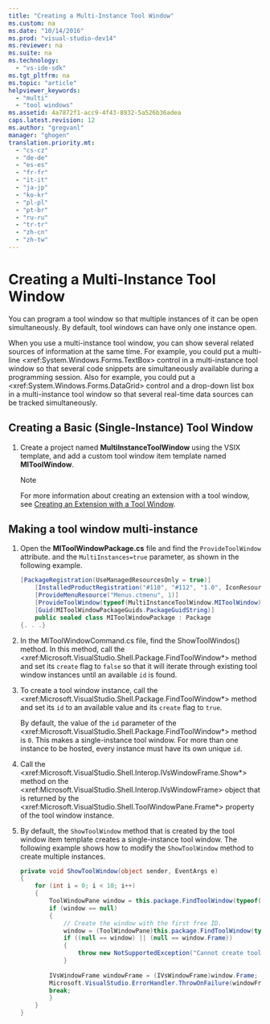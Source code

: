 ```yaml
---
title: "Creating a Multi-Instance Tool Window"
ms.custom: na
ms.date: "10/14/2016"
ms.prod: "visual-studio-dev14"
ms.reviewer: na
ms.suite: na
ms.technology: 
  - "vs-ide-sdk"
ms.tgt_pltfrm: na
ms.topic: "article"
helpviewer_keywords: 
  - "multi"
  - "tool windows"
ms.assetid: 4a7872f1-acc9-4f43-8932-5a526b36adea
caps.latest.revision: 12
ms.author: "gregvanl"
manager: "ghogen"
translation.priority.mt: 
  - "cs-cz"
  - "de-de"
  - "es-es"
  - "fr-fr"
  - "it-it"
  - "ja-jp"
  - "ko-kr"
  - "pl-pl"
  - "pt-br"
  - "ru-ru"
  - "tr-tr"
  - "zh-cn"
  - "zh-tw"
---
```

# Creating a Multi-Instance Tool Window
You can program a tool window so that multiple instances of it can be open simultaneously. By default, tool windows can have only one instance open.  
  
 When you use a multi-instance tool window, you can show several related sources of information at the same time. For example, you could put a multi-line \<xref:System.Windows.Forms.TextBox> control in a multi-instance tool window so that several code snippets are simultaneously available during a programming session. Also for example, you could put a \<xref:System.Windows.Forms.DataGrid> control and a drop-down list box in a multi-instance tool window so that several real-time data sources can be tracked simultaneously.  
  
## Creating a Basic (Single-Instance) Tool Window  
  
1.  Create a project named **MultiInstanceToolWindow** using the VSIX template, and add a custom tool window item template named **MIToolWindow**.  
  
    > [!NOTE]
    >  For more information about creating an extension with a tool window, see [Creating an Extension with a Tool Window](../extensibility/creating-an-extension-with-a-tool-window.md).  
  
## Making a tool window multi-instance  
  
1.  Open the **MIToolWindowPackage.cs** file and find the `ProvideToolWindow` attribute. and the `MultiInstances=true` parameter, as shown in the following example.  
  
    ```c#  
    [PackageRegistration(UseManagedResourcesOnly = true)]  
        [InstalledProductRegistration("#110", "#112", "1.0", IconResourceID = 400)] // Info on this package for Help/About  
        [ProvideMenuResource("Menus.ctmenu", 1)]  
        [ProvideToolWindow(typeof(MultiInstanceToolWindow.MIToolWindow), MultiInstances = true)]  
        [Guid(MIToolWindowPackageGuids.PackageGuidString)]  
        public sealed class MIToolWindowPackage : Package  
    {. . .}  
    ```  
  
2.  In the MIToolWindowCommand.cs file, find the ShowToolWindos() method. In this method, call the \<xref:Microsoft.VisualStudio.Shell.Package.FindToolWindow*> method and set its `create` flag to `false` so that it will iterate through existing tool window instances until an available `id` is found.  
  
3.  To create a tool window instance, call the \<xref:Microsoft.VisualStudio.Shell.Package.FindToolWindow*> method and set its `id` to an available value and its `create` flag to `true`.  
  
     By default, the value of the `id` parameter of the \<xref:Microsoft.VisualStudio.Shell.Package.FindToolWindow*> method is `0`. This makes a single-instance tool window. For more than one instance to be hosted, every instance must have its own unique `id`.  
  
4.  Call the \<xref:Microsoft.VisualStudio.Shell.Interop.IVsWindowFrame.Show*> method on the \<xref:Microsoft.VisualStudio.Shell.Interop.IVsWindowFrame> object that is returned by the \<xref:Microsoft.VisualStudio.Shell.ToolWindowPane.Frame*> property of the tool window instance.  
  
5.  By default, the `ShowToolWindow` method that is created by the tool window item template creates a single-instance tool window. The following example shows how to modify the `ShowToolWindow` method to create multiple instances.  
  
    ```c#  
    private void ShowToolWindow(object sender, EventArgs e)  
    {  
        for (int i = 0; i < 10; i++)  
        {  
            ToolWindowPane window = this.package.FindToolWindow(typeof(MIToolWindow), i, false);  
            if (window == null)  
            {  
                // Create the window with the first free ID.   
                window = (ToolWindowPane)this.package.FindToolWindow(typeof(MIToolWindow), i, true);  
                if ((null == window) || (null == window.Frame))  
                {  
                    throw new NotSupportedException("Cannot create tool window");  
                }  
  
            IVsWindowFrame windowFrame = (IVsWindowFrame)window.Frame;  
            Microsoft.VisualStudio.ErrorHandler.ThrowOnFailure(windowFrame.Show());  
            break;  
            }  
        }  
    }  
    ```